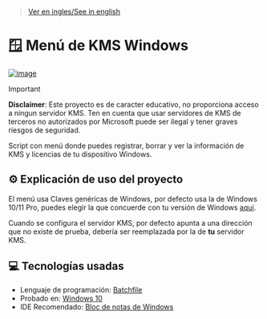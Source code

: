 > [Ver en ingles/See in english](https://github.com/LuisMiSanVe/WindowsKMSManager/blob/main/README.md)
# 🪟 Menú de KMS Windows
[![image](https://img.shields.io/badge/Shell_Script-121011?style=for-the-badge&logo=gnu-bash&logoColor=white)]()

> [!IMPORTANT]
> **Disclaimer**: Este proyecto es de caracter educativo, no proporciona acceso a ningun servidor KMS.
> Ten en cuenta que usar servidores de KMS de terceros no autorizados por Microsoft puede ser ilegal y tener graves riesgos de seguridad.

Script con menú donde puedes registrar, borrar y ver la información de KMS y licencias de tu dispositivo Windows.

## ⚙️ Explicación de uso del proyecto
El menú usa Claves genéricas de Windows, por defecto usa la de Windows 10/11 Pro, puedes elegir la que concuerde con tu versión de Windows [aquí](https://learn.microsoft.com/en-us/windows-server/get-started/kms-client-activation-keys?tabs=windows1110ltsc%2Cwindows81%2Cserver2025%2Cversion1803).

Cuando se configura el servidor KMS, por defecto apunta a una dirección que no existe de prueba, debería ser reemplazada por la de **tu** servidor KMS.

## 💻 Tecnologías usadas
- Lenguaje de programación: [Batchfile](https://en.wikipedia.org/wiki/Batch_file)
- Probado en: [Windows 10](https://www.microsoft.com/es-es/software-download/windows10)
- IDE Recomendado: [Bloc de notas de Windows](https://apps.microsoft.com/detail/9msmlrh6lzf3?hl=en-ES&gl=EN)

